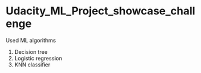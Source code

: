 # Udacity_ML_Project_showcase_challenge

Used ML algorithms

1) Decision tree
2) Logistic regression
3) KNN classifier
